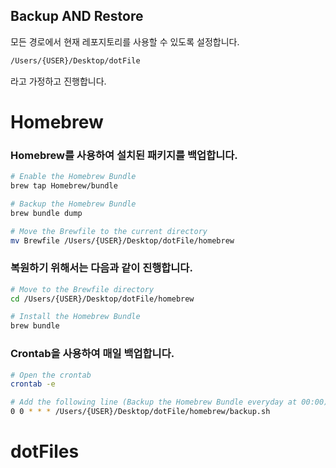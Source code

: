 ## Backup AND Restore

모든 경로에서 현재 레포지토리를 사용할 수 있도록 설정합니다.

```zsh
/Users/{USER}/Desktop/dotFile
```

라고 가정하고 진행합니다.

# Homebrew

### Homebrew를 사용하여 설치된 패키지를 백업합니다.

```zsh
# Enable the Homebrew Bundle
brew tap Homebrew/bundle

# Backup the Homebrew Bundle
brew bundle dump

# Move the Brewfile to the current directory
mv Brewfile /Users/{USER}/Desktop/dotFile/homebrew
```

### 복원하기 위해서는 다음과 같이 진행합니다.

```zsh
# Move to the Brewfile directory
cd /Users/{USER}/Desktop/dotFile/homebrew

# Install the Homebrew Bundle
brew bundle
```

### Crontab을 사용하여 매일 백업합니다.

```zsh
# Open the crontab
crontab -e

# Add the following line (Backup the Homebrew Bundle everyday at 00:00)
0 0 * * * /Users/{USER}/Desktop/dotFile/homebrew/backup.sh
```
# dotFiles
